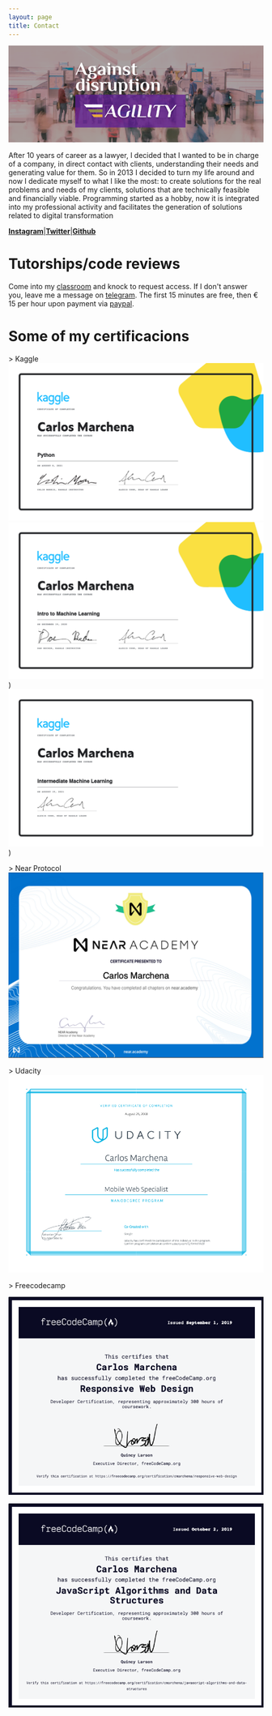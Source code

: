 ```yaml
---
layout: page
title: Contact
---
```


![](./assets/img/fbcover2.png)

After 10 years of career as a lawyer, I decided that I wanted to be in charge of a company, in direct contact with clients, understanding their needs and generating value for them. So in 2013 I decided to turn my life around
and now I dedicate myself to what I like the most: to create solutions for the real problems and needs of my clients, solutions that are technically feasible and financially viable. Programming started as a hobby, now it
is integrated into my professional activity and facilitates the generation of solutions related to digital transformation

[**Instagram**](https://www.instagram.com/sprintwithcarlos/)|[**Twitter**](https://www.twitter.com/sprintwithcarl1/)|[**Github**](https://www.github.com/sprintwithcarlos/)

# **Tutorships/code reviews**

Come into my [classroom](https://whereby.com/sprintwithcarlos) and knock to request access. If I don't answer you, leave me a message on [telegram](https://msng.link/o/?sprintwithcarlos=tg). The first 15 minutes are free, then € 15 per hour upon payment via [paypal](http://paypal.me/sprintwithcarlos).

# Some of my certificacions
\> Kaggle
[![](./assets/img/kaggle-python.png)](https://www.kaggle.com/learn/certification/cmarchena/python )
[![](./assets/img/kaggle.png)](https://www.kaggle.com/learn/certification/cmarchena/intro-to-machine-learning  ))
[![](./assets/img/kaggle-2.png)](https://www.kaggle.com/learn/certification/cmarchena/intermediate-machine-learning ))


\> Near Protocol
[![](./assets/img/near.png)](https://near.academy/certificate/sprintwithcarlos)

\> Udacity
[![](./assets/img/udacity-mws.png)](https://confirm.udacity.com/QHWKWWZ9)

\> Freecodecamp

[![](./assets/img/fcc-responsive.png)](https://www.freecodecamp.org/certification/cmarchena/responsive-web-design)

[![](./assets/img/fcc-js.png)](https://www.freecodecamp.org/certification/cmarchena/javascript-algorithms-and-data-structures)
